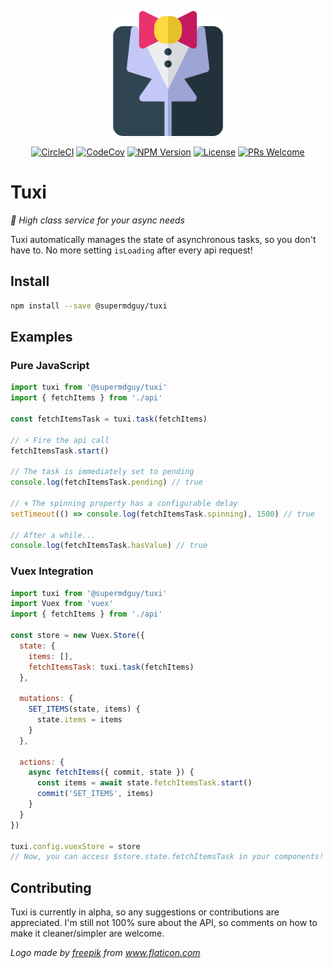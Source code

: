 <p align="center"><img src="https://raw.githubusercontent.com/superMDguy/tuxi/HEAD/tuxedo.svg?sanitize=true" height="200" /></p>

<p align="center">
  <a href="https://circleci.com/gh/superMDguy/tuxi/tree/master" target="_blank"><img src="https://img.shields.io/circleci/project/superMDguy/tuxi/master.svg?style=flat-square" alt="CircleCI"></a>
  <a href="https://codecov.io/github/superMDguy/tuxi?branch=master" target="_blank"><img src="https://img.shields.io/codecov/c/github/superMDguy/tuxi/master.svg?style=flat-square" alt="CodeCov"></a>
  <a href="https://www.npmjs.com/package/@supermdguy/tuxi" target="_blank"><img src="https://img.shields.io/npm/v/@supermdguy/tuxi.svg?style=flat-square" alt="NPM Version"></a>
  <a href="https://github.com/superMDguy/tuxi/blob/HEAD/LICENSE" target="_blank"><img src="https://img.shields.io/npm/l/all-contributors.svg?style=flat-square" alt="License"></a>
  <a href="http://makeapullrequest.com" target="_blank"><img src="https://img.shields.io/badge/PRs-welcome-brightgreen.svg?style=flat-square" alt="PRs Welcome"></a>
</p>

# Tuxi

_:money_with_wings: High class service for your async needs_

Tuxi automatically manages the state of asynchronous tasks, so you don't have to. No more setting `isLoading` after every api request!

## Install

```bash
npm install --save @supermdguy/tuxi
```

## Examples

### Pure JavaScript

```js
import tuxi from '@supermdguy/tuxi'
import { fetchItems } from './api'

const fetchItemsTask = tuxi.task(fetchItems)

// ⚡ Fire the api call
fetchItemsTask.start()

// The task is immediately set to pending
console.log(fetchItemsTask.pending) // true

// 🌀 The spinning property has a configurable delay
setTimeout(() => console.log(fetchItemsTask.spinning), 1500) // true

// After a while...
console.log(fetchItemsTask.hasValue) // true
```

### Vuex Integration

```js
import tuxi from '@supermdguy/tuxi'
import Vuex from 'vuex'
import { fetchItems } from './api'

const store = new Vuex.Store({
  state: {
    items: [],
    fetchItemsTask: tuxi.task(fetchItems)
  },

  mutations: {
    SET_ITEMS(state, items) {
      state.items = items
    }
  },

  actions: {
    async fetchItems({ commit, state }) {
      const items = await state.fetchItemsTask.start()
      commit('SET_ITEMS', items)
    }
  }
})

tuxi.config.vuexStore = store
// Now, you can access $store.state.fetchItemsTask in your components!
```

## Contributing

Tuxi is currently in alpha, so any suggestions or contributions are appreciated. I'm still not 100% sure about the API, so comments on how to make it cleaner/simpler are welcome.

_Logo made by [freepik](https://www.flaticon.com/authors/freepik) from www.flaticon.com_
